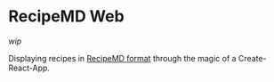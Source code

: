 # RecipeMD Web

*wip*

Displaying recipes in [RecipeMD format](https://github.com/RecipeMD/RecipeMD) through the magic of a Create-React-App.